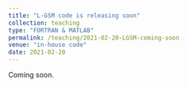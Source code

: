 ```yaml
---
title: "L-GSM code is releasing soon"
collection: teaching
type: "FORTRAN & MATLAB"
permalink: /teaching/2021-02-20-LGSM-coming-soon
venue: "in-house code"
date: 2021-02-20
---
```


Coming soon.
